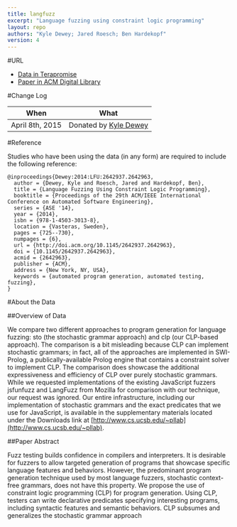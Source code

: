 ```yaml
---
title: langfuzz
excerpt: "Language fuzzing using constraint logic programming"
layout: repo
authors: "Kyle Dewey; Jared Roesch; Ben Hardekopf"
version: 4
---
```


#URL

* [Data in Terapromise](https://terapromise.csc.ncsu.edu:8443/!/#repo/view/head/other/langfuzz)
* [Paper in ACM Digital Library](http://dl.acm.org/citation.cfm?id=2642963)

#Change Log

When | What
---- | ----
April 8th, 2015 | Donated by [Kyle Dewey](/repo/people/data-donors/promise4.html)

#Reference

Studies who have been using the data (in any form) are required to include the following reference:

```
@inproceedings{Dewey:2014:LFU:2642937.2642963,
  author = {Dewey, Kyle and Roesch, Jared and Hardekopf, Ben},
  title = {Language Fuzzing Using Constraint Logic Programming},
  booktitle = {Proceedings of the 29th ACM/IEEE International Conference on Automated Software Engineering},
  series = {ASE '14},
  year = {2014},
  isbn = {978-1-4503-3013-8},
  location = {Vasteras, Sweden},
  pages = {725--730},
  numpages = {6},
  url = {http://doi.acm.org/10.1145/2642937.2642963},
  doi = {10.1145/2642937.2642963},
  acmid = {2642963},
  publisher = {ACM},
  address = {New York, NY, USA},
  keywords = {automated program generation, automated testing, fuzzing},
}
```

#About the Data

##Overview of Data

We compare two different approaches to program generation for language fuzzing: sto (the stochastic grammar approach) and clp (our CLP-based approach). The comparison is a bit misleading because CLP can implement stochastic grammars; in fact, all of the approaches are implemented in SWI-Prolog, a publically-available Prolog engine that contains a constraint solver to implement CLP. The comparison does showcase the additional expressiveness and efficiency of CLP over purely stochastic grammars. While we requested implementations of the existing JavaScript fuzzers jsfunfuzz and LangFuzz from Mozilla for comparison with our technique, our request was ignored. Our entire infrastructure, including our implementation of stochastic grammars and the exact predicates that we use for JavaScript, is available in the supplementary materials located under the Downloads link at [http://www.cs.ucsb.edu/~pllab](http://www.cs.ucsb.edu/~pllab).

##Paper Abstract

Fuzz testing builds confidence in compilers and interpreters. It is desirable for fuzzers to allow targeted generation of programs that showcase specific language features and behaviors. However, the predominant program generation technique used by most language fuzzers, stochastic context-free grammars, does not have this property. We propose the use of constraint logic programming (CLP) for program generation. Using CLP, testers can write declarative predicates specifying interesting programs, including syntactic features and semantic behaviors. CLP subsumes and generalizes the stochastic grammar approach

